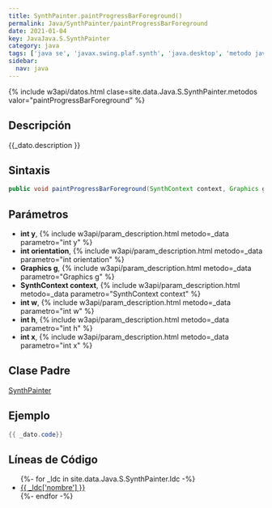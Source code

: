 ```yaml
---
title: SynthPainter.paintProgressBarForeground()
permalink: Java/SynthPainter/paintProgressBarForeground
date: 2021-01-04
key: JavaJava.S.SynthPainter
category: java
tags: ['java se', 'javax.swing.plaf.synth', 'java.desktop', 'metodo java', 'Java 1.5']
sidebar: 
  nav: java
---
```


{% include w3api/datos.html clase=site.data.Java.S.SynthPainter.metodos valor="paintProgressBarForeground" %}

## Descripción
{{_dato.description }}

## Sintaxis
~~~java
public void paintProgressBarForeground(SynthContext context, Graphics g, int x, int y, int w, int h, int orientation)
~~~

## Parámetros
* **int y**,  {% include w3api/param_description.html metodo=_data parametro="int y" %}
* **int orientation**,  {% include w3api/param_description.html metodo=_data parametro="int orientation" %}
* **Graphics g**,  {% include w3api/param_description.html metodo=_data parametro="Graphics g" %}
* **SynthContext context**,  {% include w3api/param_description.html metodo=_data parametro="SynthContext context" %}
* **int w**,  {% include w3api/param_description.html metodo=_data parametro="int w" %}
* **int h**,  {% include w3api/param_description.html metodo=_data parametro="int h" %}
* **int x**,  {% include w3api/param_description.html metodo=_data parametro="int x" %}

## Clase Padre
[SynthPainter](/Java/SynthPainter/)

## Ejemplo
~~~java
{{ _dato.code}}
~~~

## Líneas de Código
<ul>
{%- for _ldc in site.data.Java.S.SynthPainter.ldc -%}
   <li>
       <a href="{{_ldc['url'] }}">{{ _ldc['nombre'] }}</a>
   </li>
{%- endfor -%}
</ul>

